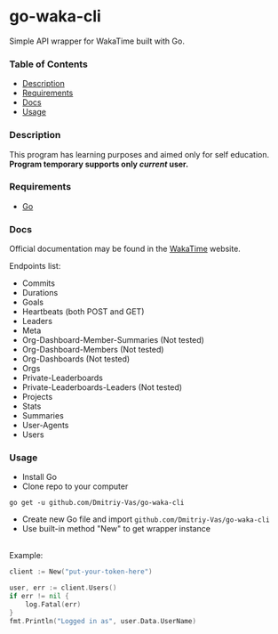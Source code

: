 # go-waka-cli

Simple API wrapper for WakaTime built with Go.

### Table of Contents

+ [Description](https://github.com/Dmitriy-Vas/go-waka-cli#Description)
+ [Requirements](https://github.com/Dmitriy-Vas/go-waka-cli#Requirements)
+ [Docs](https://github.com/Dmitriy-Vas/go-waka-cli#Docs)
+ [Usage](https://github.com/Dmitriy-Vas/go-waka-cli#Usage)

### Description

This program has learning purposes and aimed only for self education.
<br>
__Program temporary supports only *current* user.__

### Requirements

+ [Go](https://golang.org/dl/)

### Docs

Official documentation may be found in the [WakaTime](https://wakatime.com/developers) website.

Endpoints list:

- Commits
- Durations
- Goals
- Heartbeats (both POST and GET)
- Leaders
- Meta
- Org-Dashboard-Member-Summaries (Not tested)
- Org-Dashboard-Members (Not tested)
- Org-Dashboards (Not tested)
- Orgs
- Private-Leaderboards
- Private-Leaderboards-Leaders (Not tested)
- Projects
- Stats
- Summaries
- User-Agents
- Users

### Usage

+ Install Go
+ Clone repo to your computer

```
go get -u github.com/Dmitriy-Vas/go-waka-cli
```

+ Create new Go file and import `github.com/Dmitriy-Vas/go-waka-cli`
+ Use built-in method "New" to get wrapper instance
<br>
Example:

```go
client := New("put-your-token-here")

user, err := client.Users()
if err != nil {
	log.Fatal(err)
}
fmt.Println("Logged in as", user.Data.UserName)
```
